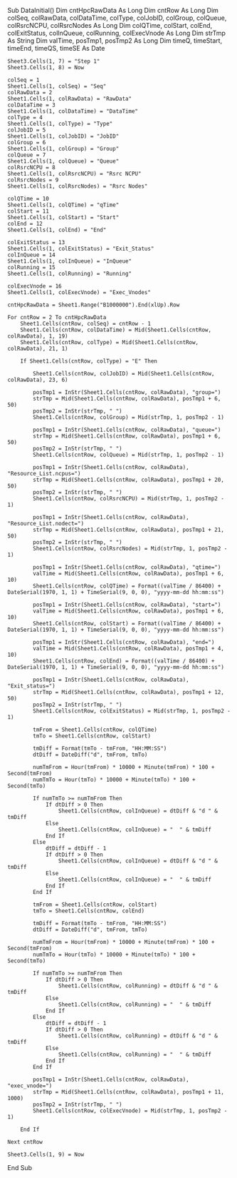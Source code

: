 Sub DataInitial()
    Dim cntHpcRawData As Long
    Dim cntRow As Long
    Dim colSeq, colRawData, colDataTime, colType, colJobID, colGroup, colQueue, colRsrcNCPU, colRsrcNodes As Long
    Dim colQTime, colStart, colEnd, colExitStatus, colInQueue, colRunning, colExecVnode As Long
    Dim strTmp As String
    Dim valTime, posTmp1, posTmp2 As Long
    Dim timeQ, timeStart, timeEnd, timeQS, timeSE As Date
    
    Sheet3.Cells(1, 7) = "Step 1"
    Sheet3.Cells(1, 8) = Now
    
    colSeq = 1
    Sheet1.Cells(1, colSeq) = "Seq"
    colRawData = 2
    Sheet1.Cells(1, colRawData) = "RawData"
    colDataTime = 3
    Sheet1.Cells(1, colDataTime) = "DataTime"
    colType = 4
    Sheet1.Cells(1, colType) = "Type"
    colJobID = 5
    Sheet1.Cells(1, colJobID) = "JobID"
    colGroup = 6
    Sheet1.Cells(1, colGroup) = "Group"
    colQueue = 7
    Sheet1.Cells(1, colQueue) = "Queue"
    colRsrcNCPU = 8
    Sheet1.Cells(1, colRsrcNCPU) = "Rsrc NCPU"
    colRsrcNodes = 9
    Sheet1.Cells(1, colRsrcNodes) = "Rsrc Nodes"
    
    colQTime = 10
    Sheet1.Cells(1, colQTime) = "qTime"
    colStart = 11
    Sheet1.Cells(1, colStart) = "Start"
    colEnd = 12
    Sheet1.Cells(1, colEnd) = "End"
    
    colExitStatus = 13
    Sheet1.Cells(1, colExitStatus) = "Exit_Status"
    colInQueue = 14
    Sheet1.Cells(1, colInQueue) = "InQueue"
    colRunning = 15
    Sheet1.Cells(1, colRunning) = "Running"
    
    colExecVnode = 16
    Sheet1.Cells(1, colExecVnode) = "Exec_Vnodes"
    
    cntHpcRawData = Sheet1.Range("B1000000").End(xlUp).Row
    
    For cntRow = 2 To cntHpcRawData
        Sheet1.Cells(cntRow, colSeq) = cntRow - 1
        Sheet1.Cells(cntRow, colDataTime) = Mid(Sheet1.Cells(cntRow, colRawData), 1, 19)
        Sheet1.Cells(cntRow, colType) = Mid(Sheet1.Cells(cntRow, colRawData), 21, 1)
        
        If Sheet1.Cells(cntRow, colType) = "E" Then
        
            Sheet1.Cells(cntRow, colJobID) = Mid(Sheet1.Cells(cntRow, colRawData), 23, 6)
        
            posTmp1 = InStr(Sheet1.Cells(cntRow, colRawData), "group=")
            strTmp = Mid(Sheet1.Cells(cntRow, colRawData), posTmp1 + 6, 50)
            posTmp2 = InStr(strTmp, " ")
            Sheet1.Cells(cntRow, colGroup) = Mid(strTmp, 1, posTmp2 - 1)
        
            posTmp1 = InStr(Sheet1.Cells(cntRow, colRawData), "queue=")
            strTmp = Mid(Sheet1.Cells(cntRow, colRawData), posTmp1 + 6, 50)
            posTmp2 = InStr(strTmp, " ")
            Sheet1.Cells(cntRow, colQueue) = Mid(strTmp, 1, posTmp2 - 1)
                    
            posTmp1 = InStr(Sheet1.Cells(cntRow, colRawData), "Resource_List.ncpus=")
            strTmp = Mid(Sheet1.Cells(cntRow, colRawData), posTmp1 + 20, 50)
            posTmp2 = InStr(strTmp, " ")
            Sheet1.Cells(cntRow, colRsrcNCPU) = Mid(strTmp, 1, posTmp2 - 1)
                                  
            posTmp1 = InStr(Sheet1.Cells(cntRow, colRawData), "Resource_List.nodect=")
            strTmp = Mid(Sheet1.Cells(cntRow, colRawData), posTmp1 + 21, 50)
            posTmp2 = InStr(strTmp, " ")
            Sheet1.Cells(cntRow, colRsrcNodes) = Mid(strTmp, 1, posTmp2 - 1)
                     
            posTmp1 = InStr(Sheet1.Cells(cntRow, colRawData), "qtime=")
            valTime = Mid(Sheet1.Cells(cntRow, colRawData), posTmp1 + 6, 10)
            Sheet1.Cells(cntRow, colQTime) = Format((valTime / 86400) + DateSerial(1970, 1, 1) + TimeSerial(9, 0, 0), "yyyy-mm-dd hh:mm:ss")
          
            posTmp1 = InStr(Sheet1.Cells(cntRow, colRawData), "start=")
            valTime = Mid(Sheet1.Cells(cntRow, colRawData), posTmp1 + 6, 10)
            Sheet1.Cells(cntRow, colStart) = Format((valTime / 86400) + DateSerial(1970, 1, 1) + TimeSerial(9, 0, 0), "yyyy-mm-dd hh:mm:ss")
          
            posTmp1 = InStr(Sheet1.Cells(cntRow, colRawData), "end=")
            valTime = Mid(Sheet1.Cells(cntRow, colRawData), posTmp1 + 4, 10)
            Sheet1.Cells(cntRow, colEnd) = Format((valTime / 86400) + DateSerial(1970, 1, 1) + TimeSerial(9, 0, 0), "yyyy-mm-dd hh:mm:ss")
          
            posTmp1 = InStr(Sheet1.Cells(cntRow, colRawData), "Exit_status=")
            strTmp = Mid(Sheet1.Cells(cntRow, colRawData), posTmp1 + 12, 50)
            posTmp2 = InStr(strTmp, " ")
            Sheet1.Cells(cntRow, colExitStatus) = Mid(strTmp, 1, posTmp2 - 1)
            
            tmFrom = Sheet1.Cells(cntRow, colQTime)
            tmTo = Sheet1.Cells(cntRow, colStart)
                        
            tmDiff = Format(tmTo - tmFrom, "HH:MM:SS")
            dtDiff = DateDiff("d", tmFrom, tmTo)
            
            numTmFrom = Hour(tmFrom) * 10000 + Minute(tmFrom) * 100 + Second(tmFrom)
            numTmTo = Hour(tmTo) * 10000 + Minute(tmTo) * 100 + Second(tmTo)
            
            If numTmTo >= numTmFrom Then
                If dtDiff > 0 Then
                    Sheet1.Cells(cntRow, colInQueue) = dtDiff & "d " & tmDiff
                Else
                    Sheet1.Cells(cntRow, colInQueue) = "  " & tmDiff
                End If
            Else
                dtDiff = dtDiff - 1
                If dtDiff > 0 Then
                    Sheet1.Cells(cntRow, colInQueue) = dtDiff & "d " & tmDiff
                Else
                    Sheet1.Cells(cntRow, colInQueue) = "  " & tmDiff
                End If
            End If
            
            tmFrom = Sheet1.Cells(cntRow, colStart)
            tmTo = Sheet1.Cells(cntRow, colEnd)
                        
            tmDiff = Format(tmTo - tmFrom, "HH:MM:SS")
            dtDiff = DateDiff("d", tmFrom, tmTo)
            
            numTmFrom = Hour(tmFrom) * 10000 + Minute(tmFrom) * 100 + Second(tmFrom)
            numTmTo = Hour(tmTo) * 10000 + Minute(tmTo) * 100 + Second(tmTo)
            
            If numTmTo >= numTmFrom Then
                If dtDiff > 0 Then
                    Sheet1.Cells(cntRow, colRunning) = dtDiff & "d " & tmDiff
                Else
                    Sheet1.Cells(cntRow, colRunning) = "  " & tmDiff
                End If
            Else
                dtDiff = dtDiff - 1
                If dtDiff > 0 Then
                    Sheet1.Cells(cntRow, colRunning) = dtDiff & "d " & tmDiff
                Else
                    Sheet1.Cells(cntRow, colRunning) = "  " & tmDiff
                End If
            End If
            
            posTmp1 = InStr(Sheet1.Cells(cntRow, colRawData), "exec_vnode=")
            strTmp = Mid(Sheet1.Cells(cntRow, colRawData), posTmp1 + 11, 1000)
            posTmp2 = InStr(strTmp, " ")
            Sheet1.Cells(cntRow, colExecVnode) = Mid(strTmp, 1, posTmp2 - 1)
                              
        End If
        
    Next cntRow
   
    Sheet3.Cells(1, 9) = Now
    
End Sub

